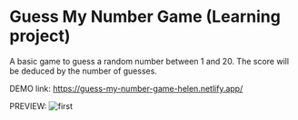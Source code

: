 # Guess My Number Game (Learning project)

A basic game to guess a random number between 1 and 20. The score will be deduced by the number of guesses.

DEMO link: https://guess-my-number-game-helen.netlify.app/

PREVIEW:
![first](https://user-images.githubusercontent.com/94285120/149968819-9ea35a4b-b5b0-4a09-b2b7-d5f02b87c7ff.gif)
